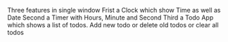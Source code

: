 Three features in single window
Frist a Clock which show Time as well as Date
Second a Timer with Hours, Minute and Second
Third a Todo App which shows a list of todos. Add new todo or delete old todos or clear all todos
